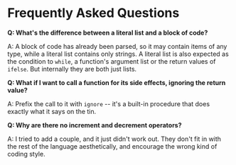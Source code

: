 Frequently Asked Questions
==========================


**Q: What's the difference between a literal list and a block of code?**

A: A block of code has already been parsed, so it may contain items of any type, while a literal list contains only strings. A literal list is also expected as the condition to `while`, a function's argument list or the return values of `ifelse`. But internally they are both just lists.

**Q: What if I want to call a function for its side effects, ignoring the return value?**

A: Prefix the call to it with `ignore` -- it's a built-in procedure that does exactly what it says on the tin.

**Q: Why are there no increment and decrement operators?**

A: I tried to add a couple, and it just didn't work out. They don't fit in with the rest of the language aesthetically, and encourage the wrong kind of coding style.
